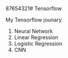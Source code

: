 87654321# Tensorflow

My Tensorflow jounary
  1. Neural Network
  2. Linear Regression
  3. Logistic Regression
  4. CNN
